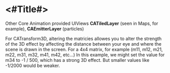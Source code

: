 #  <#Title#>

Other Core Animation provided UIViews
**CATiledLayer** (seen in Maps, for example), **CAEmitterLayer** (particles)

For CATransform3D, altering the matricies allowes you to alter the strength of the 3D effect by affecting the distance between your eye and where the scene is drawn in the screen. 
For a 4x4 matrix, for example (m11, m12, m21, m22, m31, m32, m41, m42, etc...)
In this example, we might set the value for m34 to -1  / 500, which has a strong 3D effect. But smaller values like -1/2000 would be weaker.
